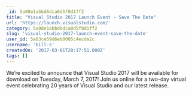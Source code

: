 ```yaml
---
_id: 5a88e1abbd6dca0d5f0d1ff2
title: "Visual Studio 2017 Launch Event - Save The Date"
url: 'https://launch.visualstudio.com/'
category: 5a88e1abbd6dca0d5f0d1ff2
slug: 'visual-studio-2017-launch-event-save-the-date'
user_id: 5a83ce59d6eb0005c4ecda2c
username: 'bill-s'
createdOn: '2017-03-01T20:17:51.000Z'
tags: []
---
```


We’re excited to announce that Visual Studio 2017 will be available for download on Tuesday, March 7, 2017! Join us online for a two-day virtual event celebrating 20 years of Visual Studio and our latest release.
